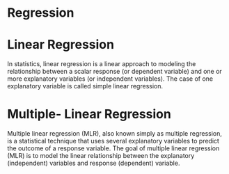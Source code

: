 # Regression


# Linear  Regression
In statistics, linear regression is a linear approach to modeling the relationship between a scalar response (or dependent variable) and one or more explanatory variables (or independent variables). The case of one explanatory variable is called simple linear regression.


# Multiple- Linear  Regression
Multiple linear regression (MLR), also known simply as multiple regression, is a statistical technique that uses several explanatory variables to predict the outcome of a response variable. The goal of multiple linear regression (MLR) is to model the linear relationship between the explanatory (independent) variables and response (dependent) variable. 

